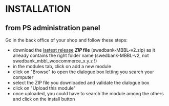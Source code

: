 # INSTALLATION
## from PS administration panel

Go in the back office of your shop and follow these steps:
- download the [lastest release](https://github.com/Swedbank-SPP/swedbank_mbbl_woocommerce/releases/latest) **_ZIP_ file** (swedbank-MBBL-v2.zip) as it already contains the right folder name (swedbank-MBBL-v2, not swedbank_mbbl_woocommerce_x.y.z !)
- in the modules tab, click on add a new module
- click on "Browse" to open the dialogue box letting you search your computer
- select the ZIP file you downloaded and validate the dialogue box
- click on "Upload this module"
- once uploaded, you could have to search the module among the others and click on the install button
